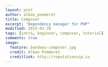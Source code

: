 ```yaml
---
layout: post
author: alban_pommeret
title: Composer
excerpt: "Dependency manager for PHP"
modified: 2015-03-20
tags: [intro, beginner, composer, tutorial]
comments: true
image:
  feature: bandeau-composer.jpg
  credit: Alban Pommeret
  creditlink: http://reputationvip.io
---
```


<script async class="speakerdeck-embed" data-id="24eebe5738774f1b8df2e958173343d5" data-ratio="1.77777777777778" src="//speakerdeck.com/assets/embed.js"></script>
